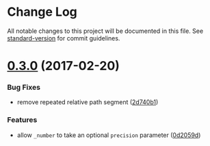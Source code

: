 # Change Log

All notable changes to this project will be documented in this file. See [standard-version](https://github.com/conventional-changelog/standard-version) for commit guidelines.

<a name="0.3.0"></a>
# [0.3.0](https://github.com/marviq/madlib-locale/compare/v0.2.0...v0.3.0) (2017-02-20)


### Bug Fixes

* remove repeated relative path segment ([2d740b1](https://github.com/marviq/madlib-locale/commit/2d740b1))


### Features

* allow `_number` to take an optional `precision` parameter ([0d2059d](https://github.com/marviq/madlib-locale/commit/0d2059d))
